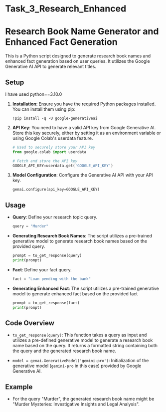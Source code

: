 # Task_3_Research_Enhanced



# Research Book Name Generator and Enhanced Fact Generation 

This is a Python script designed to generate research book names and enhanced fact generation based on user queries. It utilizes the Google Generative AI API to generate relevant titles.

## Setup

I have used python==3.10.0

1. **Installation**: Ensure you have the required Python packages installed. You can install them using pip:

    ```
    !pip install -q -U google-generativeai
    ```

2. **API Key**: You need to have a valid API key from Google Generative AI. Store this key securely, either by setting it as an environment variable or using Google Colab's userdata feature.

    ```python
    # Used to securely store your API key
    from google.colab import userdata

    # Fetch and store the API key
    GOOGLE_API_KEY=userdata.get('GOOGLE_API_KEY')
    ```

3. **Model Configuration**: Configure the Generative AI API with your API key.

    ```python
    genai.configure(api_key=GOOGLE_API_KEY)
    ```

## Usage

- **Query**: Define your research topic query.

    ```python
    query = "Murder"
    ```

- **Generating Research Book Names**: The script utilizes a pre-trained generative model to generate research book names based on the provided query.

    ```python
    prompt = to_get_response(query)
    print(prompt)
    ```

- **Fact**: Define your fact query.

    ```python
    fact = "Loan pending with the bank"
    ```

- **Generating Enhanced Fact**: The script utilizes a pre-trained generative model to generate enhanced fact based on the provided fact
    ```python
    prompt = to_get_response(fact)
    print(prompt)
    ```
    

## Code Overview

- `to_get_response(query)`: This function takes a query as input and utilizes a pre-defined generative model to generate a research book name based on the query. It returns a formatted string containing both the query and the generated research book name.

- `model = genai.GenerativeModel('gemini-pro')`: Initialization of the generative model (`gemini-pro` in this case) provided by Google Generative AI.

## Example

- For the query "Murder", the generated research book name might be "Murder Mysteries: Investigative Insights and Legal Analysis".


